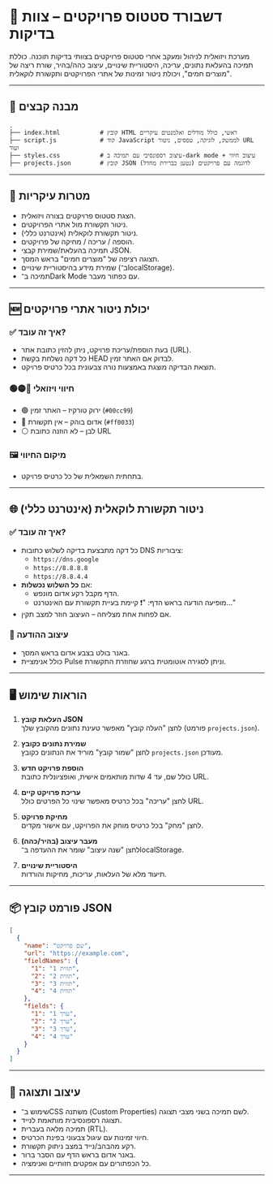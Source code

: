 # 🧠 דשבורד סטטוס פרויקטים – צוות בדיקות

מערכת ויזואלית לניהול ומעקב אחרי סטטוס פרויקטים בצוותי בדיקות תוכנה. כוללת תמיכה בהעלאת נתונים, עריכה, היסטוריית שינויים, עיצוב כהה/בהיר, שורת ריצה של "מוצרים חמים", ויכולת ניטור זמינות של אתרי הפרויקטים ותקשורת לוקאלית.

---

## 📁 מבנה קבצים

```
.
├── index.html           # קובץ HTML ראשי, כולל מודלים ואלמנטים עיקריים
├── script.js            # קוד JavaScript לממשק, לוגיקה, טפסים, ניטור URL ועוד
├── styles.css           # עיצוב רספונסיבי עם תמיכה ב-dark mode + עיצוב חיווי
├── projects.json        # קובץ JSON לדוגמה עם פרויקטים (נטען כברירת מחדל)
```

---

## 🎯 מטרות עיקריות

- הצגת סטטוס פרויקטים בצורה ויזואלית.
- ניטור תקשורת מול אתרי הפרויקטים.
- ניטור תקשורת לוקאלית (אינטרנט כללי).
- הוספה / עריכה / מחיקה של פרויקטים.
- תמיכה בהעלאת/שמירת קבצי JSON.
- תצוגה רציפה של "מוצרים חמים" בראש המסך.
- שמירת מידע בהיסטוריית שינויים (ב־localStorage).
- תמיכה ב־Dark Mode עם כפתור מעבר.

---

## 🆕 יכולת ניטור אתרי פרויקטים

### ✅ איך זה עובד?
- בעת הוספת/עריכת פרויקט, ניתן להזין כתובת אתר (URL).
- כל דקה נשלחת בקשת HEAD לבדוק אם האתר זמין.
- תוצאת הבדיקה מוצגת באמצעות נורה צבעונית בכל כרטיס פרויקט.

### 🟢🟡🔴 חיווי ויזואלי
- 🟢 ירוק טורקיז – האתר זמין (`#00cc99`)
- 🔴 אדום בוהק – אין תקשורת (`#ff0033`)
- ⚪ לבן – לא הוזנה כתובת URL

### 🖼️ מיקום החיווי
- בתחתית השמאלית של כל כרטיס פרויקט.

---

## 🌐 ניטור תקשורת לוקאלית (אינטרנט כללי)

### ✅ איך זה עובד?
- כל דקה מתבצעת בדיקה לשלוש כתובות DNS ציבוריות:
  - `https://dns.google`
  - `https://8.8.8.8`
  - `https://8.8.4.4`
- אם **כל השלוש נכשלות**:
  - הדף מקבל רקע אדום מונפש.
  - מופיעה הודעה בראש הדף: "❗ קיימת בעיית תקשורת עם האינטרנט..."
- אם לפחות אחת מצליחה – העיצוב חוזר למצב תקין.

### 💬 עיצוב ההודעה
- באנר בולט בצבע אדום בראש המסך.
- כולל אנימציית Pulse וניתן לסגירה אוטומטית ברגע שחוזרת התקשורת.

---

## 🖥️ הוראות שימוש

1. **העלאת קובץ JSON**  
   לחצן "העלה קובץ" מאפשר טעינת נתונים מהקובץ שלך (פורמט `projects.json`).

2. **שמירת נתונים כקובץ**  
   לחצן "שמור קובץ" מוריד את הנתונים כקובץ `projects.json` מעודכן.

3. **הוספת פרויקט חדש**  
   כולל שם, עד 4 שדות מותאמים אישית, ואופציונלית כתובת URL.

4. **עריכת פרויקט קיים**  
   לחצן "עריכה" בכל כרטיס מאפשר שינוי כל הפרטים כולל URL.

5. **מחיקת פרויקט**  
   לחצן "מחק" בכל כרטיס מוחק את הפרויקט, עם אישור מקדים.

6. **מעבר עיצוב (בהיר/כהה)**  
   לחצן "שנה עיצוב" שומר את ההעדפה ב־localStorage.

7. **היסטוריית שינויים**  
   תיעוד מלא של העלאות, עריכות, מחיקות והורדות.

---

## 📦 פורמט קובץ JSON

```json
[
  {
    "name": "שם פרויקט",
    "url": "https://example.com",
    "fieldNames": {
      "1": "תווית 1",
      "2": "תווית 2",
      "3": "תווית 3",
      "4": "תווית 4"
    },
    "fields": {
      "1": "ערך 1",
      "2": "ערך 2",
      "3": "ערך 3",
      "4": "ערך 4"
    }
  }
]
```

---

## 🎨 עיצוב ותצוגה

- שימוש ב־CSS משתנה (Custom Properties) לשם תמיכה בשני מצבי תצוגה.
- תצוגה רספונסיבית מותאמת לנייד.
- תמיכה מלאה בעברית (RTL).
- חיווי זמינות עם עיגול צבעוני בפינת הכרטיס.
- רקע מהבהב/נייד במצב ניתוק תקשורת.
- באנר אדום בראש הדף עם הסבר ברור.
- כל הכפתורים עם אפקטים חזותיים ואנימציה.

---

